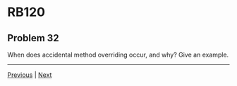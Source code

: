 # RB120
## Problem 32

When does accidental method overriding occur, and why? Give an example.

---

[Previous](31.md) | [Next](33.md)


